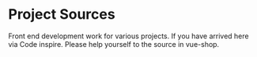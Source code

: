 # Project Sources 

Front end development work for various projects.  If you have arrived here via Code inspire.  Please help yourself to the source in vue-shop. 
